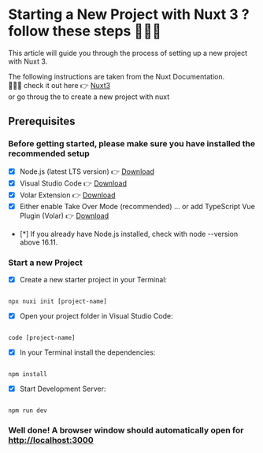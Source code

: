 # Starting a New Project with Nuxt 3 ? follow these steps 󰩓󰩓󰩓

This article will guide you through the process of setting up a new project with Nuxt 3.

The following instructions are taken from the Nuxt Documentation. <br>
󰚑󰚑󰚑 check it out here 👉 [Nuxt3](https://nuxt.com/docs/getting-started/installation) <br>
or go throug the  to create a new project with nuxt

## Prerequisites

### Before getting started, please make sure you have installed the recommended setup

- [x]  Node.js (latest LTS version) 👉 [Download](https://nodejs.org/en/download/)
- [x]  Visual Studio Code 👉 [Download](https://code.visualstudio.com/)
- [x]  Volar Extension 👉 [Download](https://marketplace.visualstudio.com/items?itemName=Vue.volar)
- [x]  Either enable Take Over Mode (recommended) ... or add TypeScript Vue Plugin (Volar) 👉 [Download](https://marketplace.visualstudio.com/items?itemName=Vue.vscode-typescript-vue-plugin)

- [*] If you already have Node.js installed, check with node --version above 16.11.

### **Start a new Project**

- [x]  Create a new starter project in your Terminal: 

``` 

npx nuxi init [project-name]

```

- [x]  Open your project folder in Visual Studio Code: 

```

code [project-name]

```

- [x]  In your Terminal install the dependencies:

```

npm install

```

- [x]  Start Development Server:

```

npm run dev 

```

### **Well done! A browser window should automatically open for <http://localhost:3000>**

